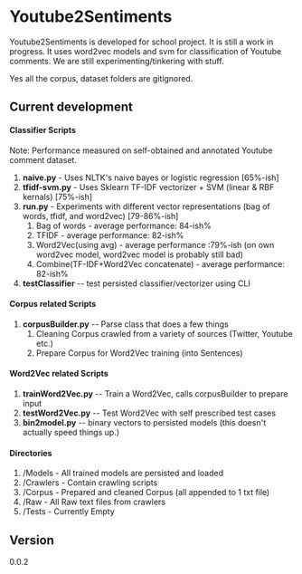 # Youtube2Sentiments
Youtube2Sentiments is developed for school project. It is still a work in progress.
It uses word2vec models and svm for classification of Youtube comments. We are still
experimenting/tinkering with stuff.

Yes all the corpus, dataset folders are gitignored. 

## Current development

#### Classifier Scripts
Note: Performance measured on self-obtained and annotated Youtube comment dataset.

1. **naive.py** - Uses NLTK's naive bayes or logistic regression [65%-ish]
2. **tfidf-svm.py** - Uses Sklearn TF-IDF vectorizer + SVM (linear & RBF kernals) [75%-ish] 
3. **run.py** - Experiments with different vector representations (bag of words, tfidf, and word2vec) [79-86%-ish]
	1. Bag of words - average performance: 84-ish%
	2. TFIDF - average performance: 82-ish%
	3. Word2Vec(using avg) - average performance :79%-ish (on own word2vec model, word2vec model is probably still bad)
	4. Combine(TF-IDF+Word2Vec concatenate) - average performance: 82-ish%
4. **testClassifier** -- test persisted classifier/vectorizer using CLI

#### Corpus related Scripts
1. **corpusBuilder.py** -- Parse class that does a few things
	1. Cleaning Corpus crawled from a variety of sources (Twitter, Youtube etc.)
	2. Prepare Corpus for Word2Vec training (into Sentences)

#### Word2Vec related Scripts
1. **trainWord2Vec.py** -- Train a Word2Vec, calls corpusBuilder to prepare input
2. **testWord2Vec.py** -- Test Word2Vec with self prescribed test cases
3. **bin2model.py** -- binary vectors to persisted models (this doesn't actually speed things up.)

#### Directories
1. /Models - All trained models are persisted and loaded
2. /Crawlers - Contain crawling scripts 
3. /Corpus - Prepared and cleaned Corpus (all appended to 1 txt file)
4. /Raw - All Raw text files from crawlers 
5. /Tests - Currently Empty


## Version
0.0.2